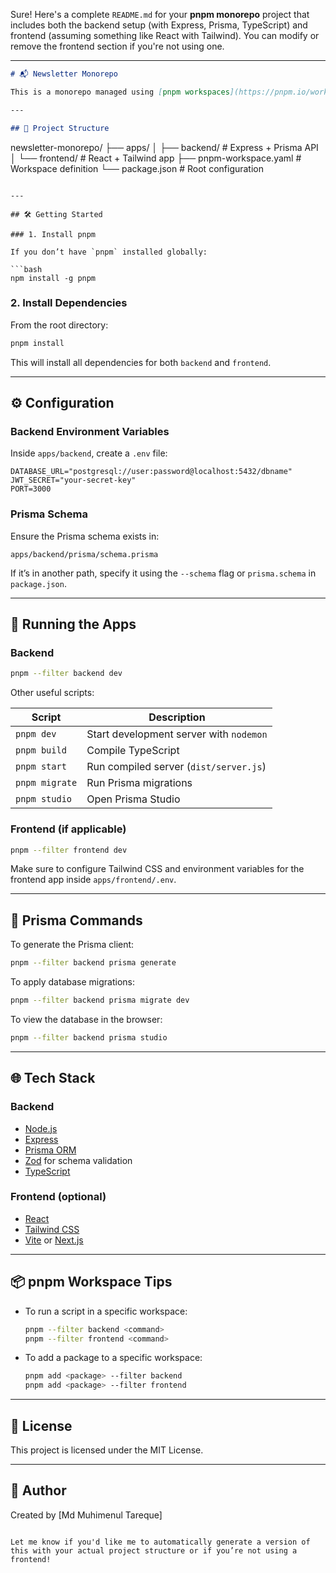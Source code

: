 Sure! Here's a complete `README.md` for your **pnpm monorepo** project that includes both the backend setup (with Express, Prisma, TypeScript) and frontend (assuming something like React with Tailwind). You can modify or remove the frontend section if you're not using one.

---

```markdown
# 📬 Newsletter Monorepo

This is a monorepo managed using [pnpm workspaces](https://pnpm.io/workspaces). It includes a **backend** built with Node.js, Express, Prisma, and TypeScript, and a **frontend** built with React and Tailwind CSS (optional).

---

## 📁 Project Structure

```

newsletter-monorepo/
├── apps/
│   ├── backend/           # Express + Prisma API
│   └── frontend/          # React + Tailwind app
├── pnpm-workspace.yaml    # Workspace definition
└── package.json           # Root configuration

````

---

## 🛠️ Getting Started

### 1. Install pnpm

If you don’t have `pnpm` installed globally:

```bash
npm install -g pnpm
````

### 2. Install Dependencies

From the root directory:

```bash
pnpm install
```

This will install all dependencies for both `backend` and `frontend`.

---

## ⚙️ Configuration

### Backend Environment Variables

Inside `apps/backend`, create a `.env` file:

```env
DATABASE_URL="postgresql://user:password@localhost:5432/dbname"
JWT_SECRET="your-secret-key"
PORT=3000
```

### Prisma Schema

Ensure the Prisma schema exists in:

```
apps/backend/prisma/schema.prisma
```

If it’s in another path, specify it using the `--schema` flag or `prisma.schema` in `package.json`.

---

## 🚀 Running the Apps

### Backend

```bash
pnpm --filter backend dev
```

Other useful scripts:

| Script         | Description                             |
| -------------- | --------------------------------------- |
| `pnpm dev`     | Start development server with `nodemon` |
| `pnpm build`   | Compile TypeScript                      |
| `pnpm start`   | Run compiled server (`dist/server.js`)  |
| `pnpm migrate` | Run Prisma migrations                   |
| `pnpm studio`  | Open Prisma Studio                      |

### Frontend (if applicable)

```bash
pnpm --filter frontend dev
```

Make sure to configure Tailwind CSS and environment variables for the frontend app inside `apps/frontend/.env`.

---

## 🧪 Prisma Commands

To generate the Prisma client:

```bash
pnpm --filter backend prisma generate
```

To apply database migrations:

```bash
pnpm --filter backend prisma migrate dev
```

To view the database in the browser:

```bash
pnpm --filter backend prisma studio
```

---

## 🌐 Tech Stack

### Backend

* [Node.js](https://nodejs.org/)
* [Express](https://expressjs.com/)
* [Prisma ORM](https://www.prisma.io/)
* [Zod](https://zod.dev/) for schema validation
* [TypeScript](https://www.typescriptlang.org/)

### Frontend (optional)

* [React](https://reactjs.org/)
* [Tailwind CSS](https://tailwindcss.com/)
* [Vite](https://vitejs.dev/) or [Next.js](https://nextjs.org/)

---

## 📦 pnpm Workspace Tips

* To run a script in a specific workspace:

  ```bash
  pnpm --filter backend <command>
  pnpm --filter frontend <command>
  ```

* To add a package to a specific workspace:

  ```bash
  pnpm add <package> --filter backend
  pnpm add <package> --filter frontend
  ```

---

## 📄 License

This project is licensed under the MIT License.

---

## 👤 Author

Created by \[Md Muhimenul Tareque]

```

Let me know if you'd like me to automatically generate a version of this with your actual project structure or if you’re not using a frontend!
```
